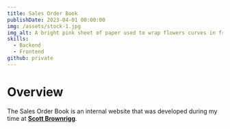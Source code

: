 ```yaml
---
title: Sales Order Book
publishDate: 2023-04-01 00:00:00
img: /assets/stock-1.jpg
img_alt: A bright pink sheet of paper used to wrap flowers curves in front of rich blue background
skills:
  - Backend
  - Frontend
github: private
---
```


# Overview

The Sales Order Book is an internal website that was developed during my time at [**Scott Brownrigg**](https://scottbrownrigg.com).
